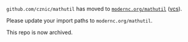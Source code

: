 `github.com/cznic/mathutil` has moved to [`modernc.org/mathutil`](https://godoc.org/modernc.org/mathutil) ([vcs](https://gitlab.com/cznic/mathutil)).

Please update your import paths to `modernc.org/mathutil`.

This repo is now archived.
